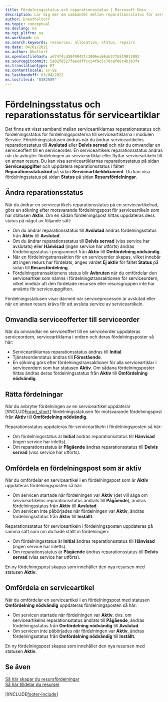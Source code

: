```yaml
---
title: Fördelningsstatus och reparationsstatus | Microsoft Docs
description: Lär dig mer om sambandet mellan reparationsstatus för serviceartiklar och fördelningsstatus för fördelningsposterna för dessa.
author: brentholtorf
ms.topic: conceptual
ms.devlang: na
ms.tgt_pltfrm: na
ms.workload: na
ms.search.keywords: resources, allocation, status, repairs
ms.date: 04/01/2021
ms.author: bholtorf
ms.openlocfilehash: ad74f4cd5049943fc3006ea66ab377b519012892
ms.sourcegitcommit: 5a02f8527faecdffcc54f9c5c70cefe8c4b3b3f4
ms.translationtype: HT
ms.contentlocale: sv-SE
ms.lasthandoff: 03/04/2022
ms.locfileid: "8382589"
---
```

# <a name="allocation-status-and-repair-status-of-service-items"></a>Fördelningsstatus och reparationsstatus för serviceartiklar
Det finns ett visst samband mellan serviceartiklarnas reparationsstatus och fördelningsstatus för fördelningsposterna till serviceartiklarna i modulen Service. Fördelningsstatusen ändras när du ändrar serviceartikelns reparationsstatus till **Avslutad** eller **Delvis servad** och när du omvandlar en serviceoffert till en serviceorder. En serviceartikels reparationsstatus ändras när du avbryter fördelningen av serviceartiklar eller flyttar serviceartikeln till en annan resurs. Du kan visa serviceartiklarnas reparationsstatus på sidan **Serviceuppgifter** och uppdatera reparationsstatus i fältet **Reparationsstatuskod** på sidan **Serviceartikeldokument**. Du kan visa fördelningsstatus på sidan **Status** på sidan **Resursfördelningar**.  
  
## <a name="changing-repair-status"></a>Ändra reparationsstatus  
När du ändrar en serviceartikels reparationsstatus på en serviceartikelrad, görs en sökning efter motsvarande fördelningspost för serviceartikeln som har statusen **Aktiv**. Om en sådan fördelningspost hittas uppdateras dess status på något av följande sätt:  
  
* Om du ändrar reparationsstatus till **Avslutad** ändras fördelningsstatus från **Aktiv** till **Avslutad**.  
* Om du ändrar reparationsstatus till **Delvis servad** (viss service har avslutats) eller **Hänvisad** (ingen service har utförts) ändras fördelningsstatus i programmet från **Aktiv** till **Omfördelning nödvändig**.  
* När en fördelningstransaktion för en serviceorder skapas, vilket innebär att ingen resurs har fördelats, anges värdet **Ej aktiv** för fältet **Status** på sidan till **Resursfördelning**.  
* Fördelningstransaktionens status blir **Avbruten** när du omfördelar den serviceartikel som nämns i fördelningstransaktionen för serviceordern, vilket innebär att den fördelade resursen eller resursgruppen inte har använts för serviceuppgiften.  
  
Fördelningsstatusen visar därmed när serviceprocessen är avslutad eller när en annan resurs krävs för att avsluta service av serviceartikeln.  
  
## <a name="converting-service-quotes-to-service-orders"></a>Omvandla serviceofferter till serviceorder  
När du omvandlar en serviceoffert till en serviceorder uppdateras serviceordern, serviceartiklarna i ordern och deras fördelningsposter så här:  
  
* Serviceartiklarnas reparationsstatus ändras till **Initial**.  
* Tjänsteorderstatus ändras till **Förestående**.  
* En sökning görs efter fördelningstransaktioner för alla serviceartiklar i serviceordern som har statusen **Aktiv**. Om sådana fördelningsposter hittas ändras deras fördelningsstatus från **Aktiv** till **Omfördelning nödvändig**.  
  
## <a name="canceling-allocations"></a>Rätta fördelningar  
När du avbryter fördelningen av en serviceartikel uppdaterar [!INCLUDE[prod_short](includes/prod_short.md)] fördelningsstatusen för motsvarande fördelningspost från **Aktiv** till **Omfördelning nödvändig**.

Reparationsstatus uppdateras för serviceartikeln i fördelningsposten så här:  
  
* Om fördelningsstatus är **Initial** ändras reparationsstatus till **Hänvisad** (ingen service har inletts).  
* Om reparationsstatus är **Pågående** ändras reparationsstatus till **Delvis servad** (viss service har utförts).  
  
## <a name="reallocating-an-active-allocation-entry"></a>Omfördela en fördelningspost som är aktiv  
När du omfördelar en serviceartikel i en fördelningspost som är **Aktiv** uppdateras fördelningsposten så här:  
  
* Om servicen startade när fördelningen var **Aktiv** (det vill säga om serviceartikelns reparationsstatus ändrats till **Pågående**), ändras fördelningsstatus från **Aktiv** till **Avslutad**.  
* Om servicen inte påbörjades när fördelningen var **Aktiv**, ändras fördelningsstatus från **Aktiv** till **Inställt**.  
  
Reparationsstatus för serviceartikeln i fördelningsposten uppdateras på samma sätt som om du hade ställt in fördelningen:  
  
* Om fördelningsstatus är **Initial** ändras reparationsstatus till **Hänvisad** (ingen service har inletts).  
* Om reparationsstatus är **Pågående** ändras reparationsstatus till **Delvis servad** (viss service har utförts).  
  
En ny fördelningspost skapas som innehåller den nya resursen med statusen **Aktiv**.  
  
## <a name="reallocating-a-service-item"></a>Omfördela en serviceartikel  
När du omfördelar en serviceartikel i en fördelningspost med statusen **Omfördelning nödvändig** uppdateras fördelningsposten så här:  
  
* Om servicen startade när fördelningen var **Aktiv**, dvs. om serviceartikelns reparationsstatus ändrats till **Pågående**, ändras fördelningsstatus från **Omfördelning nödvändig** till **Avslutad**.  
* Om servicen inte påbörjades när fördelningen var **Aktiv**, ändras fördelningsstatus från **Omfördelning nödvändig** till **Inställt**.  
  
En ny fördelningspost skapas som innehåller den nya resursen med statusen **Aktiv**.  
  
## <a name="see-also"></a>Se även  
[Så här skapar du resursfördelningar](service-how-setup-resource-allocation.md)  
[Så här tilldelar du resurser](service-how-to-allocate-resources.md)  



[!INCLUDE[footer-include](includes/footer-banner.md)]